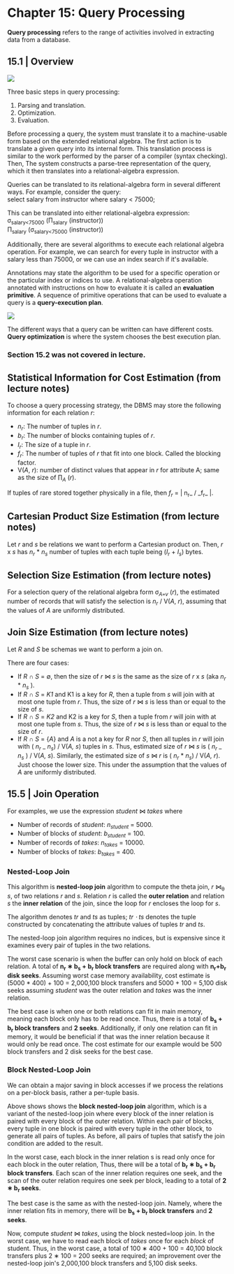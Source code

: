 # Chapter 15: Query Processing

**Query processing** refers to the range of activities involved in extracting data from a
database.

## 15.1 | Overview

![](https://github.com/wslisam/CS-4513-Database-Management-Systems/blob/master/Screenshots/databases-107.png)

Three basic steps in query processing:

1. Parsing and translation.
2. Optimization.
3. Evaluation.

Before processing a query, the system must translate it to a machine-usable form based on the extended relational algebra.
The first action is to translate a given query into its internal form. This translation process is similar to the work performed
by the parser of a compiler (syntax checking). Then, The system constructs a
parse-tree representation of the query, which it then translates into a relational-algebra
expression.

Queries can be translated to its relational-algebra form in several different ways.
For example, consider the query: <br>
select salary
from instructor
where salary < 75000;

This can be translated into either relational-algebra expression: <br>
σ<sub>salary<75000</sub> (Π<sub>salary</sub> (instructor)) <br>
Π<sub>salary</sub> (σ<sub>salary<75000</sub> (instructor))

Additionally, there are several algorithms to execute each relational algebra operation. For example, we can search for every tuple in instructor with a salary less than 75000, or we can use an index search if it's available.

Annotations may state the algorithm to be used for a specific operation or the particular index or indices to use. A relational-algebra operation annotated with instructions on how to evaluate it is called an **evaluation primitive**. A sequence of
primitive operations that can be used to evaluate a query is a **query-execution plan**.

![](https://github.com/wslisam/CS-4513-Database-Management-Systems/blob/master/Screenshots/databases-108.png)

The different ways that a query can be written can have different costs. **Query optimization** is where the system chooses the best execution plan.

### Section 15.2 was not covered in lecture.

## Statistical Information for Cost Estimation (from lecture notes)

To choose a query processing strategy, the DBMS may store the following information for each relation _r_:

-   _n<sub>r</sub>_: The number of tuples in _r_.
-   _b<sub>r</sub>_: The number of blocks containing tuples of _r_.
-   _I<sub>r</sub>_: The size of a tuple in _r_.
-   _f<sub>r</sub>_: The number of tuples of _r_ that fit into one block. Called the blocking factor.
-   V(_A_, _r_): number of distinct values that appear in _r_ for attribute A; same as the size of ∏<sub>_A_</sub> (_r_).

If tuples of rare stored together physically in a file, then _f<sub>r</sub>_ = | n<sub>r</sub>_ / \_f<sub>r</sub>_ |.

## Cartesian Product Size Estimation (from lecture notes)

Let _r_ and _s_ be relations we want to perform a Cartesian product on. Then, _r_ x _s_ has _n<sub>r</sub>_ \* _n<sub>s</sub>_ number of tuples with each tuple being (_I<sub>r</sub>_ + _I<sub>s</sub>_) bytes.

## Selection Size Estimation (from lecture notes)

For a selection query of the relational algebra form σ<sub>_A=v_</sub> (_r_), the estimated number of records that will satisfy the selection is _n<sub>r</sub>_ / V(_A_, _r_), assuming that the values of _A_ are uniformly distributed.

## Join Size Estimation (from lecture notes)

Let _R_ and _S_ be schemas we want to perform a join on.

There are four cases:

-   If _R_ ∩ _S_ = ∅, then the size of _r_ ⋈ _s_ is the same as the size of _r_ x _s_ (aka _n<sub>r</sub>_ \* _n<sub>s</sub>_ ).
-   If _R_ ∩ _S_ = _K1_ and K1 is a key for _R_, then a tuple from _s_ will join with at most one tuple from _r_. Thus, the size of _r_ ⋈ _s_ is less than or equal to the size of _s_.
-   If _R_ ∩ _S_ = _K2_ and K2 is a key for _S_, then a tuple from _r_ will join with at most one tuple from _s_. Thus, the size of _r_ ⋈ _s_ is less than or equal to the size of _r_.
-   If _R_ ∩ _S_ = {_A_} and _A_ is a not a key for _R_ nor _S_, then all tuples in _r_ will join with ( _n<sub>r</sub>_ _ *n<sub>s</sub>*) / V(*A, s*) tuples in *s*. Thus, estimated size of *r* ⋈ *s* is ( *n<sub>r</sub>* _ _n<sub>s</sub>_ ) / V(_A, s_).
    Similarly, the estimated size of _s_ ⋈ _r_ is ( _n<sub>r</sub>_ \* _n<sub>s</sub>_) / V(_A, r_). Just choose the lower size. This under the assumption that the values of _A_ are uniformly distributed.

## 15.5 | Join Operation

For examples, we use the expression _student_ ⋈ _takes_ where

-   Number of records of _student_: _n<sub>student</sub>_ = 5000.
-   Number of blocks of _student_: _b<sub>student</sub>_ = 100.
-   Number of records of _takes_: _n<sub>takes</sub>_ = 10000.
-   Number of blocks of _takes_: _b<sub>takes</sub>_ = 400.

### Nested-Loop Join

This algorithm is **nested-loop join** algorithm to compute the theta join, _r_ ⋈<sub>θ</sub> _s_, of two relations
_r_ and _s_. Relation _r_ is called the **outer relation** and relation _s_ the
**inner relation** of the join, since the loop for _r_ encloses the loop for _s_.

The algorithm denotes _tr_ and _ts_ as tuples; _tr ⋅ ts_ denotes the tuple constructed
by concatenating the attribute values of tuples _tr_ and _ts_.

The nested-loop join algorithm requires no indices, but is expensive since it examines every pair of tuples
in the two relations.

The worst case scenario is when the buffer can only hold on block of each relation. A total of **n<sub>r</sub> ∗ b<sub>s</sub> + b<sub>r</sub> block transfers** are required along with **n<sub>r</sub>+b<sub>r</sub> disk seeks**. Assuming worst case memory availability, cost estimate is (5000 \* 400) + 100 = 2,000,100 block transfers and 5000 + 100 = 5,100 disk seeks assuming _student_ was the outer relation and _takes_ was the inner relation.

The best case is when one or both relations can fit in main memory, meaning each block only has to be read once. Thus, there is a total of **b<sub>s</sub> + b<sub>r</sub> block transfers** and **2 seeks**. Additionally, if only one relation can fit in memory, it would be beneficial if that was the inner relation because it would only be read once. The cost estimate for our example would be 500 block transfers and 2 disk seeks for the best case.

### Block Nested-Loop Join

We can obtain a major saving in block accesses if we process the relations on a per-block basis, rather a per-tuple basis.

Above shows shows the **block nested-loop join** algorithm, which is a variant of
the nested-loop join where every block of the inner relation is paired with every block
of the outer relation. Within each pair of blocks, every tuple in one block is paired with
every tuple in the other block, to generate all pairs of tuples. As before, all pairs of
tuples that satisfy the join condition are added to the result.

In the worst case, each block in the inner relation s is read only
once for each block in the outer relation, Thus, there will be a total of **b<sub>r</sub> ∗ b<sub>s</sub> + b<sub>r</sub> block transfers**. Each scan of the inner relation requires one seek, and the scan of the outer relation
requires one seek per block, leading to a total of **2 ∗ b<sub>r</sub> seeks**.

The best case is the same as with the nested-loop join. Namely, where the inner relation fits in memory, there will be **b<sub>s</sub> + b<sub>r</sub> block transfers** and **2 seeks**.

Now, compute _student_ ⋈ _takes_, using the block nested=loop join. In the worst case, we have to read each block of _takes_ once for each _block_ of student. Thus, in the worst case, a total of 100 ∗ 400 + 100 = 40,100 block
transfers plus 2 ∗ 100 = 200 seeks are required; an improvement over the nested-loop join's 2,000,100 block transfers and 5,100 disk seeks.
